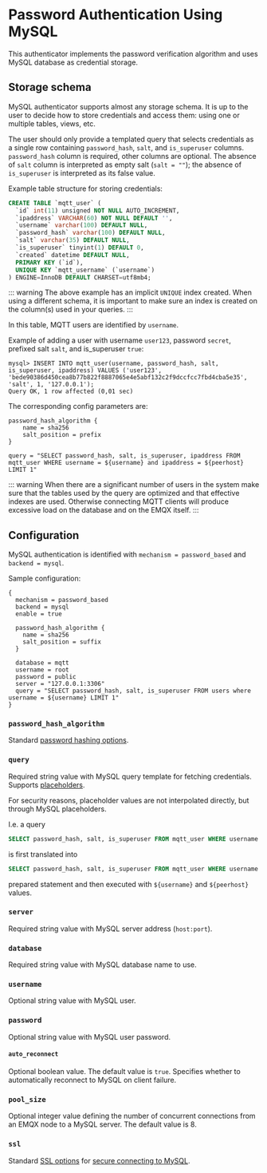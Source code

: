 # Password Authentication Using MySQL

This authenticator implements the password verification algorithm and uses MySQL database as credential storage.

## Storage schema

MySQL authenticator supports almost any storage schema. It is up to the user to decide how to store credentials
and access them: using one or multiple tables, views, etc.

The user should only provide a templated query that selects credentials as a single row containing `password_hash`, `salt`, and `is_superuser` columns. `password_hash` column is required, other columns are optional. The absence of `salt` column is interpreted as empty salt (`salt = ""`); the absence of `is_superuser` is interpreted as its false value.

Example table structure for storing credentials:

```sql
CREATE TABLE `mqtt_user` (
  `id` int(11) unsigned NOT NULL AUTO_INCREMENT,
  `ipaddress` VARCHAR(60) NOT NULL DEFAULT '',
  `username` varchar(100) DEFAULT NULL,
  `password_hash` varchar(100) DEFAULT NULL,
  `salt` varchar(35) DEFAULT NULL,
  `is_superuser` tinyint(1) DEFAULT 0,
  `created` datetime DEFAULT NULL,
  PRIMARY KEY (`id`),
  UNIQUE KEY `mqtt_username` (`username`)
) ENGINE=InnoDB DEFAULT CHARSET=utf8mb4;
```

::: warning
The above example has an implicit `UNIQUE` index created.
When using a different schema, it is important to make sure an index is created on the column(s) used in your queries.
:::

In this table, MQTT users are identified by `username`.

Example of adding a user with username `user123`, password `secret`, prefixed salt `salt`, and is_superuser `true`:

```
mysql> INSERT INTO mqtt_user(username, password_hash, salt, is_superuser, ipaddress) VALUES ('user123', 'bede90386d450cea8b77b822f8887065e4e5abf132c2f9dccfcc7fbd4cba5e35', 'salt', 1, '127.0.0.1');
Query OK, 1 row affected (0,01 sec)
```

The corresponding config parameters are:

```
password_hash_algorithm {
    name = sha256
    salt_position = prefix
}

query = "SELECT password_hash, salt, is_superuser, ipaddress FROM mqtt_user WHERE username = ${username} and ipaddress = ${peerhost} LIMIT 1"
```

::: warning
When there are a significant number of users in the system make sure that the tables used by the query are optimized and that effective indexes are used. Otherwise connecting MQTT clients will produce excessive load on the database
and on the EMQX itself.
:::

## Configuration

MySQL authentication is identified with `mechanism = password_based` and `backend = mysql`.

Sample configuration:

```
{
  mechanism = password_based
  backend = mysql
  enable = true

  password_hash_algorithm {
    name = sha256
    salt_position = suffix
  }

  database = mqtt
  username = root
  password = public
  server = "127.0.0.1:3306"
  query = "SELECT password_hash, salt, is_superuser FROM users where username = ${username} LIMIT 1"
}
```

### `password_hash_algorithm`

Standard [password hashing options](./authn.md#password-hashing).

### `query`

Required string value with MySQL query template for fetching credentials. Supports [placeholders](./authn.md#authentication-placeholders).

For security reasons, placeholder values are not interpolated directly, but through MySQL placeholders.

I.e. a query
```sql
SELECT password_hash, salt, is_superuser FROM mqtt_user WHERE username = ${username} AND peerhost = ${peerhost} LIMIT 1
```
is first translated into
```sql
SELECT password_hash, salt, is_superuser FROM mqtt_user WHERE username = ? AND peerhost = ? LIMIT 1
```
prepared statement and then executed with `${username}` and `${peerhost}` values.

### `server`

Required string value with MySQL server address (`host:port`).

### `database`

Required string value with MySQL database name to use.

### `username`

Optional string value with MySQL user.

### `password`

Optional string value with MySQL user password.

#### `auto_reconnect`

Optional boolean value. The default value is `true`. Specifies whether to automatically reconnect to MySQL on client failure.

### `pool_size`

Optional integer value defining the number of concurrent connections from an EMQX node to a MySQL server.
The default value is 8.

### `ssl`

Standard [SSL options](../ssl.md) for [secure connecting to MySQL](https://dev.mysql.com/doc/refman/en/using-encrypted-connections.html).
